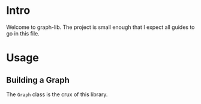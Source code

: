 # Intro

Welcome to graph-lib. The project is small enough that I expect all guides to go in this file.

# Usage

## Building a Graph

The ``Graph`` class is the crux of this library.
